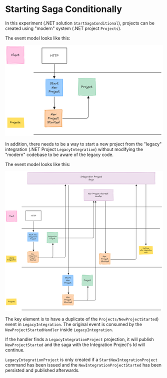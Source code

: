 #  Starting Saga Conditionally

In this experiment (.NET solution `StartSagaConditional`), projects can be created using "modern" system (.NET project `Projects`). 

The event model looks like this:

![](assets/start-new-project.png)

In addition, there needs to be a way to start a new project from the "legacy" integration (.NET Project `LegacyIntegration`) without modifying the "modern" codebase to be aware of the legacy code.

The event model looks like this:

![](assets/start-new-integration-project.png)

The key element is to have a duplicate of the `Projects/NewProjectStarted`) event in `LegacyIntegration`. The original event is consumed by the `NewProjectStartedHandler` inside `LegacyIntegration`.

If the handler finds a `LegacyIntegrationProject` projection, it will publish `NewProjectStarted` and the saga with the Integration Project's Id will continue.

`LegacyIntegrationProject` is only created if a `StartNewIntegrationProject` command has been issued and the `NewIntegrationProjectStarted` has been persisted and published afterwards.
